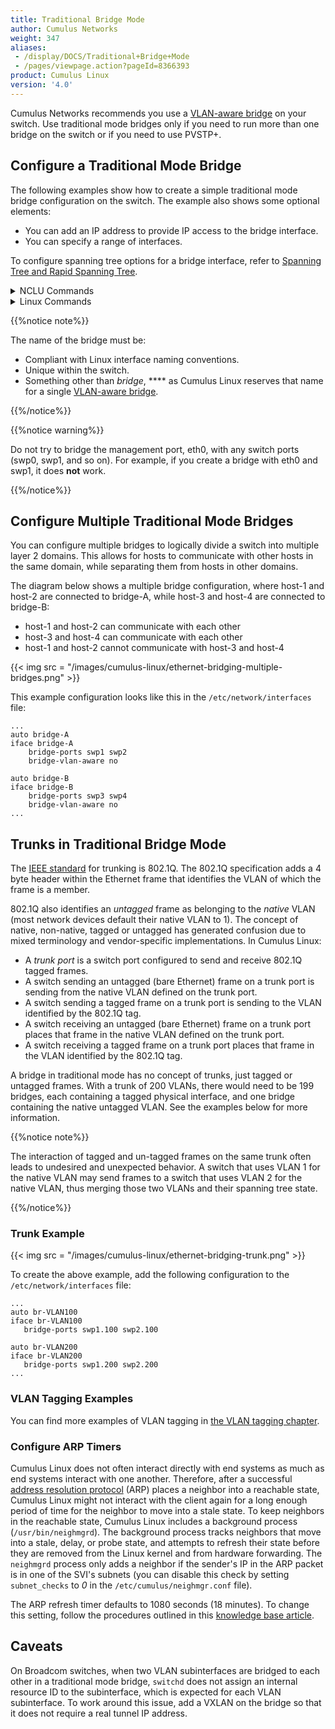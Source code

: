 ```yaml
---
title: Traditional Bridge Mode
author: Cumulus Networks
weight: 347
aliases:
 - /display/DOCS/Traditional+Bridge+Mode
 - /pages/viewpage.action?pageId=8366393
product: Cumulus Linux
version: '4.0'
---
```

Cumulus Networks recommends you use a [VLAN-aware bridge](../../Ethernet-Bridging-VLANs/VLAN-aware-Bridge-Mode/) on your switch. Use traditional mode bridges only if you need to run more than one bridge on the switch or if you need to use PVSTP+.

## Configure a Traditional Mode Bridge

The following examples show how to create a simple traditional mode bridge configuration on the switch. The example also shows some optional elements:

- You can add an IP address to provide IP access to the bridge interface.
- You can specify a range of interfaces.

To configure spanning tree options for a bridge interface, refer to [Spanning Tree and Rapid Spanning Tree](../../Spanning-Tree-and-Rapid-Spanning-Tree/).

<details>

<summary>NCLU Commands </summary>

The following example commands configure a traditional mode bridge called my\_bridge with IP address 10.10.10.10/24. swp1, swp2, swp3, and swp4 are members of the bridge.

```
cumulus@switch:~$ net add bridge my_bridge ports swp1-4
cumulus@switch:~$ net add bridge my_bridge ip address 10.10.10.10/24
cumulus@switch:~$ net pending
cumulus@switch:~$ net commit
```

</details>

<details>

<summary>Linux Commands </summary>

Edit the `/etc/network/interfaces` file. The following example command configures a traditional mode bridge called my\_bridge with IP address 10.10.10.10/24. swp1, swp2, swp3, and swp4 are members of the bridge.

```
...
auto swp1
iface swp1

auto swp2
iface swp2

auto swp3
iface swp3

auto swp4
iface swp4

auto my_bridge 
iface my_bridge 
    address 10.10.10.10/24 
    bridge-ports swp1 swp2 swp3 swp4 
    bridge-vlan-aware no
...
```

Run the `ifreload -a` command to reload the network configuration:

```
cumulus@switch:~$ sudo ifreload -a
```

</details>

{{%notice note%}}

The name of the bridge must be:

- Compliant with Linux interface naming conventions.
- Unique within the switch.
- Something other than *bridge*, **** as Cumulus Linux reserves that name for a single [VLAN-aware bridge](../../Ethernet-Bridging-VLANs/VLAN-aware-Bridge-Mode/).

{{%/notice%}}

{{%notice warning%}}

Do not try to bridge the management port, eth0, with any switch ports (swp0, swp1, and so on). For example, if you create a bridge with eth0 and swp1, it does **not** work.

{{%/notice%}}

## Configure Multiple Traditional Mode Bridges

You can configure multiple bridges to logically divide a switch into multiple layer 2 domains. This allows for hosts to communicate with other hosts in the same domain, while separating them from hosts in other domains.

The diagram below shows a multiple bridge configuration, where host-1 and host-2 are connected to bridge-A, while host-3 and host-4 are connected to bridge-B:

- host-1 and host-2 can communicate with each other
- host-3 and host-4 can communicate with each other
- host-1 and host-2 cannot communicate with host-3 and host-4

{{< img src = "/images/cumulus-linux/ethernet-bridging-multiple-bridges.png" >}}

This example configuration looks like this in the `/etc/network/interfaces` file:

```
...
auto bridge-A
iface bridge-A
    bridge-ports swp1 swp2
    bridge-vlan-aware no

auto bridge-B
iface bridge-B
    bridge-ports swp3 swp4
    bridge-vlan-aware no
...
```

## Trunks in Traditional Bridge Mode

The [IEEE standard](http://www.ieee802.org/1/pages/802.1Q.html) for trunking is 802.1Q. The 802.1Q specification adds a 4 byte header within the Ethernet frame that identifies the VLAN of which the frame is a member.

802.1Q also identifies an *untagged* frame as belonging to the *native* VLAN (most network devices default their native VLAN to 1). The concept of native, non-native, tagged or untagged has generated confusion due to mixed terminology and vendor-specific implementations. In Cumulus Linux:

- A *trunk port* is a switch port configured to send and receive 802.1Q tagged frames.
- A switch sending an untagged (bare Ethernet) frame on a trunk port is sending from the native VLAN defined on the trunk port.
- A switch sending a tagged frame on a trunk port is sending to the VLAN identified by the 802.1Q tag.
- A switch receiving an untagged (bare Ethernet) frame on a trunk port places that frame in the native VLAN defined on the trunk port.
- A switch receiving a tagged frame on a trunk port places that frame in the VLAN identified by the 802.1Q tag.

A bridge in traditional mode has no concept of trunks, just tagged or untagged frames. With a trunk of 200 VLANs, there would need to be 199 bridges, each containing a tagged physical interface, and one bridge containing the native untagged VLAN. See the examples below for more information.

{{%notice note%}}

The interaction of tagged and un-tagged frames on the same trunk often leads to undesired and unexpected behavior. A switch that uses VLAN 1 for the native VLAN may send frames to a switch that uses VLAN 2 for the native VLAN, thus merging those two VLANs and their spanning tree state.

{{%/notice%}}

### Trunk Example

{{< img src = "/images/cumulus-linux/ethernet-bridging-trunk.png" >}}

To create the above example, add the following configuration to the `/etc/network/interfaces` file:

```
...
auto br-VLAN100
iface br-VLAN100
   bridge-ports swp1.100 swp2.100

auto br-VLAN200
iface br-VLAN200
   bridge-ports swp1.200 swp2.200
...
```

### VLAN Tagging Examples

You can find more examples of VLAN tagging in [the VLAN tagging chapter](../../Ethernet-Bridging-VLANs/VLAN-Tagging).

### Configure ARP Timers

Cumulus Linux does not often interact directly with end systems as much as end systems interact with one another. Therefore, after a successful [address resolution protocol](http://linux-ip.net/html/ether-arp.html) (ARP) places a neighbor into a reachable state, Cumulus Linux might not interact with the client again for a long enough period of time for the neighbor to move into a stale state. To keep neighbors in the reachable state, Cumulus Linux includes a background process (`/usr/bin/neighmgrd`). The background process tracks neighbors that move into a stale, delay, or probe state, and attempts to refresh their state before they are removed from the Linux kernel and from hardware forwarding. The `neighmgrd` process only adds a neighbor if the sender's IP in the ARP packet is in one of the SVI's subnets (you can disable this check by setting `subnet_checks` to *0* in the `/etc/cumulus/neighmgr.conf` file).

The ARP refresh timer defaults to 1080 seconds (18 minutes). To change this setting, follow the procedures outlined in this [knowledge base article](https://support.cumulusnetworks.com/hc/en-us/articles/202012933).

## Caveats

On Broadcom switches, when two VLAN subinterfaces are bridged to each other in a traditional mode bridge, `switchd` does not assign an internal resource ID to the subinterface, which is expected for each VLAN subinterface. To work around this issue, add a VXLAN on the bridge so that it does not require a real tunnel IP address.
